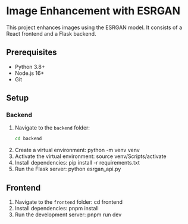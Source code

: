 # Image Enhancement with ESRGAN

This project enhances images using the ESRGAN model. It consists of a React frontend and a Flask backend.

## Prerequisites
- Python 3.8+
- Node.js 16+
- Git

## Setup

### Backend
1. Navigate to the `backend` folder:
   ```bash
   cd backend
2. Create a virtual environment:
    python -m venv venv
3. Activate the virtual environment:
    source venv/Scripts/activate
4. Install dependencies:
    pip install -r requirements.txt
5. Run the Flask server:
    python esrgan_api.py


## Frontend
1. Navigate to the `frontend` folder:
    cd frontend
2. Install dependencies:
    pnpm install
3. Run the development server:
    pnpm run dev